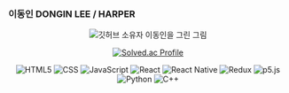 
### 이동인 DONGIN LEE / HARPER 
<div align="center">
    <img src="./portrait" alt="깃허브 소유자 이동인을 그린 그림">

[![Solved.ac Profile](http://mazassumnida.wtf/api/v2/generate_badge?boj=harperdoincode)](https://solved.ac/harperdoincode/)

![HTML5](https://img.shields.io/badge/HTML5-E34F26.svg?&style=for-the-badge&logo=html5&logoColor=white) ![CSS](https://img.shields.io/badge/CSS-1572B6.svg?&style=for-the-badge&logo=css3&logoColor=white) ![JavaScript](https://img.shields.io/badge/JavaScript-F7DF1E.svg?&style=for-the-badge&logo=javascript&logoColor=black) ![React](https://img.shields.io/badge/React-61DAFB.svg?&style=for-the-badge&logo=react&logoColor=black) ![React Native](https://img.shields.io/badge/React_Native-61DAFB.svg?&style=for-the-badge&logo=react&logoColor=black) ![Redux](https://img.shields.io/badge/Redux-764ABC.svg?&style=for-the-badge&logo=redux&logoColor=white) ![p5.js](https://img.shields.io/badge/p5.js-ED225D.svg?&style=for-the-badge&logo=p5.js&logoColor=white) ![Python](https://img.shields.io/badge/Python-3776AB.svg?&style=for-the-badge&logo=python&logoColor=white) ![C++](https://img.shields.io/badge/C++-00599C.svg?&style=for-the-badge&logo=c%2B%2B&logoColor=white)
</div>
<!--
**donginLee/donginLee** is a ✨ _special_ ✨ repository because its `README.md` (this file) appears on your GitHub profile.

Here are some ideas to get you started:

- 🔭 I’m currently working on ...
- 🌱 I’m currently learning ...
- 👯 I’m looking to collaborate on ...
- 🤔 I’m looking for help with ...
- 💬 Ask me about ...
- 📫 How to reach me: ...
- 😄 Pronouns: ...
- ⚡ Fun fact: ...
-->

